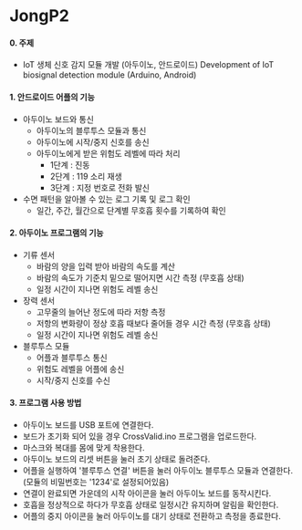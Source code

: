 # JongP2

#### 0. 주제
- IoT 생체 신호 감지 모듈 개발 (아두이노, 안드로이드)
  Development of IoT biosignal detection module (Arduino, Android)

#### 1. 안드로이드 어플의 기능

- 아두이노 보드와 통신
  - 아두이노의 블루투스 모듈과 통신
  - 아두이노에 시작/중지 신호를 송신
  - 아두이노에게 받은 위험도 레벨에 따라 처리
    - 1단계 : 진동
    - 2단계 : 119 소리 재생
    - 3단계 : 지정 번호로 전화 발신 
- 수면 패턴을 알아볼 수 있는 로그 기록 및 로그 확인
  - 일간, 주간, 월간으로 단계별 무호흡 횟수를 기록하여 확인

  
#### 2. 아두이노 프로그램의 기능

- 기류 센서
  - 바람의 양을 입력 받아 바람의 속도를 계산
  - 바람의 속도가 기준치 밑으로 떨어지면 시간 측정 (무호흡 상태)
  - 일정 시간이 지나면 위험도 레벨 송신
- 장력 센서
  - 고무줄의 늘어난 정도에 따라 저항 측정
  - 저항의 변화량이 정상 호흡 때보다 줄어들 경우 시간 측정 (무호흡 상태)
  - 일정 시간이 지나면 위험도 레벨 송신
- 블루투스 모듈
  - 어플과 블루투스 통신
  - 위험도 레벨을 어플에 송신
  - 시작/중지 신호를 수신

#### 3. 프로그램 사용 방법

- 아두이노 보드를 USB 포트에 연결한다.
- 보드가 초기화 되어 있을 경우 CrossValid.ino 프로그램을 업로드한다.
- 마스크와 복대를 몸에 맞게 착용한다.
- 아두이노 보드의 리셋 버튼을 눌러 초기 상태로 돌려준다.
- 어플을 실행하여 '블루투스 연결' 버튼을 눌러 아두이노 블루투스 모듈과 연결한다. (모듈의 비밀번호는 '1234'로 설정되어있음)
- 연결이 완료되면 가운데의 시작 아이콘을 눌러 아두이노 보드를 동작시킨다.
- 호흡을 정상적으로 하다가 무호흡 상태로 일정시간 유지하며 알림을 확인한다.
- 어플의 중지 아이콘을 눌러 아두이노를 대기 상태로 전환하고 측정을 종료한다.
